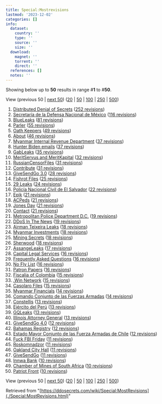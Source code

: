 ```yaml
---
title: Special:Mostrevisions
lastmod: '2023-12-02'
categories: []
info:
  dataset:
    country: ''
    type: ''
    source: ''
    size: ''
  download:
    magnet: ''
    torrent: ''
    direct: ''
  references: []
  notes: ''
---
```




Showing below up to **50** results in range #**1** to #**50**.

View (previous 50 | [next
50](../index.php%3Ftitle=Special:MostRevisions&limit=50&offset=50.html "Next 50 results"))
([20](../index.php%3Ftitle=Special:MostRevisions&limit=20&offset=0.html "Show 20 results per page")
|
[50](../index.php%3Ftitle=Special:MostRevisions&limit=50&offset=0.html "Show 50 results per page")
|
[100](../index.php%3Ftitle=Special:MostRevisions&limit=100&offset=0.html "Show 100 results per page")
|
[250](../index.php%3Ftitle=Special:MostRevisions&limit=250&offset=0.html "Show 250 results per page")
|
[500](../index.php%3Ftitle=Special:MostRevisions&limit=500&offset=0.html "Show 500 results per page"))

1. [Distributed Denial of
Secrets](../index.php.html "Distributed Denial of Secrets")‏‎ ([252
revisions](../index.php%3Ftitle=Distributed_Denial_of_Secrets&action=history.html "Distributed Denial of Secrets"))
2. [Secretaría de la Defensa Nacional de
México](Secretaría_de_la_Defensa_Nacional_de_México.html "Secretaría de la Defensa Nacional de México")‏‎
([116
revisions](../index.php%3Ftitle=Secretaría_de_la_Defensa_Nacional_de_México&action=history.html "Secretaría de la Defensa Nacional de México"))
3. [BlueLeaks](BlueLeaks.html "BlueLeaks")‏‎ ([81
revisions](../index.php%3Ftitle=BlueLeaks&action=history.html "BlueLeaks"))
4. [Parler](Parler.html "Parler")‏‎ ([55
revisions](../index.php%3Ftitle=Parler&action=history.html "Parler"))
5. [Oath Keepers](Oath_Keepers.html "Oath Keepers")‏‎ ([49
revisions](../index.php%3Ftitle=Oath_Keepers&action=history.html "Oath Keepers"))
6. [About](About.html "About")‏‎ ([46
revisions](../index.php%3Ftitle=About&action=history.html "About"))
7. [Myanmar Internal Revenue
Department](Myanmar_Internal_Revenue_Department.html "Myanmar Internal Revenue Department")‏‎
([37
revisions](../index.php%3Ftitle=Myanmar_Internal_Revenue_Department&action=history.html "Myanmar Internal Revenue Department"))
8. [Hunter Biden
emails](Hunter_Biden_emails.html "Hunter Biden emails")‏‎ ([37
revisions](../index.php%3Ftitle=Hunter_Biden_emails&action=history.html "Hunter Biden emails"))
9. [GabLeaks](GabLeaks.html "GabLeaks")‏‎ ([35
revisions](../index.php%3Ftitle=GabLeaks&action=history.html "GabLeaks"))
10. [MeritServus and
MeritKapital](MeritServus_and_MeritKapital.html "MeritServus and MeritKapital")‏‎
([32
revisions](../index.php%3Ftitle=MeritServus_and_MeritKapital&action=history.html "MeritServus and MeritKapital"))
11. [RussianCensorFiles](RussianCensorFiles.html "RussianCensorFiles")‏‎
([31
revisions](../index.php%3Ftitle=RussianCensorFiles&action=history.html "RussianCensorFiles"))
12. [Contribute](Contribute.html "Contribute")‏‎ ([31
revisions](../index.php%3Ftitle=Contribute&action=history.html "Contribute"))
13. [GiveSendGo 3.0](GiveSendGo_3.0.html "GiveSendGo 3.0")‏‎ ([28
revisions](../index.php%3Ftitle=GiveSendGo_3.0&action=history.html "GiveSendGo 3.0"))
14. [Fishrot Files](Fishrot_Files.html "Fishrot Files")‏‎ ([25
revisions](../index.php%3Ftitle=Fishrot_Files&action=history.html "Fishrot Files"))
15. [29 Leaks](29_Leaks.html "29 Leaks")‏‎ ([24
revisions](../index.php%3Ftitle=29_Leaks&action=history.html "29 Leaks"))
16. [Policía Nacional Civil de El
Salvador](Policía_Nacional_Civil_de_El_Salvador.html "Policía Nacional Civil de El Salvador")‏‎
([22
revisions](../index.php%3Ftitle=Policía_Nacional_Civil_de_El_Salvador&action=history.html "Policía Nacional Civil de El Salvador"))
17. [Epik](Epik.html "Epik")‏‎ ([21
revisions](../index.php%3Ftitle=Epik&action=history.html "Epik"))
18. [ACPeds](ACPeds.html "ACPeds")‏‎ ([21
revisions](../index.php%3Ftitle=ACPeds&action=history.html "ACPeds"))
19. [Jones Day](Jones_Day.html "Jones Day")‏‎ ([21
revisions](../index.php%3Ftitle=Jones_Day&action=history.html "Jones Day"))
20. [Contact](Contact.html "Contact")‏‎ ([21
revisions](../index.php%3Ftitle=Contact&action=history.html "Contact"))
21. [Metropolitan Police Department
D.C.](Metropolitan_Police_Department_D.C..html "Metropolitan Police Department D.C.")‏‎
([19
revisions](../index.php%3Ftitle=Metropolitan_Police_Department_D.C.&action=history.html "Metropolitan Police Department D.C."))
22. [DDoS In The News](DDoS_In_The_News.html "DDoS In The News")‏‎ ([19
revisions](../index.php%3Ftitle=DDoS_In_The_News&action=history.html "DDoS In The News"))
23. [Airman Teixeira
Leaks](Airman_Teixeira_Leaks.html "Airman Teixeira Leaks")‏‎ ([18
revisions](../index.php%3Ftitle=Airman_Teixeira_Leaks&action=history.html "Airman Teixeira Leaks"))
24. [Myanmar
Investments](Myanmar_Investments.html "Myanmar Investments")‏‎ ([18
revisions](../index.php%3Ftitle=Myanmar_Investments&action=history.html "Myanmar Investments"))
25. [Mining Secrets](Mining_Secrets.html "Mining Secrets")‏‎ ([18
revisions](../index.php%3Ftitle=Mining_Secrets&action=history.html "Mining Secrets"))
26. [Sherwood](Sherwood.html "Sherwood")‏‎ ([18
revisions](../index.php%3Ftitle=Sherwood&action=history.html "Sherwood"))
27. [AssangeLeaks](AssangeLeaks.html "AssangeLeaks")‏‎ ([17
revisions](../index.php%3Ftitle=AssangeLeaks&action=history.html "AssangeLeaks"))
28. [Capital Legal
Services](Capital_Legal_Services.html "Capital Legal Services")‏‎ ([16
revisions](../index.php%3Ftitle=Capital_Legal_Services&action=history.html "Capital Legal Services"))
29. [Frequently Asked
Questions](Frequently_Asked_Questions.html "Frequently Asked Questions")‏‎
([16
revisions](../index.php%3Ftitle=Frequently_Asked_Questions&action=history.html "Frequently Asked Questions"))
30. [No Fly List](No_Fly_List.html "No Fly List")‏‎ ([16
revisions](../index.php%3Ftitle=No_Fly_List&action=history.html "No Fly List"))
31. [Patron Papers](Patron_Papers.html "Patron Papers")‏‎ ([16
revisions](../index.php%3Ftitle=Patron_Papers&action=history.html "Patron Papers"))
32. [Fiscalia of
Colombia](Fiscalia_of_Colombia.html "Fiscalia of Colombia")‏‎ ([15
revisions](../index.php%3Ftitle=Fiscalia_of_Colombia&action=history.html "Fiscalia of Colombia"))
33. [.Win Network](.Win_Network.html ".Win Network")‏‎ ([15
revisions](../index.php%3Ftitle=.Win_Network&action=history.html ".Win Network"))
34. [Casolaro Files](Casolaro_Files.html "Casolaro Files")‏‎ ([15
revisions](../index.php%3Ftitle=Casolaro_Files&action=history.html "Casolaro Files"))
35. [Myanmar Financials](Myanmar_Financials.html "Myanmar Financials")‏‎
([14
revisions](../index.php%3Ftitle=Myanmar_Financials&action=history.html "Myanmar Financials"))
36. [Comando Conjunto de las Fuerzas
Armadas](Comando_Conjunto_de_las_Fuerzas_Armadas.html "Comando Conjunto de las Fuerzas Armadas")‏‎
([14
revisions](../index.php%3Ftitle=Comando_Conjunto_de_las_Fuerzas_Armadas&action=history.html "Comando Conjunto de las Fuerzas Armadas"))
37. [Constellis](Constellis.html "Constellis")‏‎ ([13
revisions](../index.php%3Ftitle=Constellis&action=history.html "Constellis"))
38. [Ejército del Perú](Ejército_del_Perú.html "Ejército del Perú")‏‎ ([13
revisions](../index.php%3Ftitle=Ejército_del_Perú&action=history.html "Ejército del Perú"))
39. [GQLeaks](GQLeaks.html "GQLeaks")‏‎ ([13
revisions](../index.php%3Ftitle=GQLeaks&action=history.html "GQLeaks"))
40. [Illinois Attorney
General](Illinois_Attorney_General.html "Illinois Attorney General")‏‎
([13
revisions](../index.php%3Ftitle=Illinois_Attorney_General&action=history.html "Illinois Attorney General"))
41. [GiveSendGo 4.0](GiveSendGo_4.0.html "GiveSendGo 4.0")‏‎ ([12
revisions](../index.php%3Ftitle=GiveSendGo_4.0&action=history.html "GiveSendGo 4.0"))
42. [Bahamas Registry](Bahamas_Registry.html "Bahamas Registry")‏‎ ([12
revisions](../index.php%3Ftitle=Bahamas_Registry&action=history.html "Bahamas Registry"))
43. [Estado Mayor Conjunto de las Fuerza Armadas de
Chile](Estado_Mayor_Conjunto_de_las_Fuerza_Armadas_de_Chile.html "Estado Mayor Conjunto de las Fuerza Armadas de Chile")‏‎
([12
revisions](../index.php%3Ftitle=Estado_Mayor_Conjunto_de_las_Fuerza_Armadas_de_Chile&action=history.html "Estado Mayor Conjunto de las Fuerza Armadas de Chile"))
44. [Fuck FBI Friday](Fuck_FBI_Friday.html "Fuck FBI Friday")‏‎ ([11
revisions](../index.php%3Ftitle=Fuck_FBI_Friday&action=history.html "Fuck FBI Friday"))
45. [Roskomnadzor](Roskomnadzor.html "Roskomnadzor")‏‎ ([11
revisions](../index.php%3Ftitle=Roskomnadzor&action=history.html "Roskomnadzor"))
46. [Oakland City Hall](Oakland_City_Hall.html "Oakland City Hall")‏‎ ([11
revisions](../index.php%3Ftitle=Oakland_City_Hall&action=history.html "Oakland City Hall"))
47. [GiveSendGo](GiveSendGo.html "GiveSendGo")‏‎ ([11
revisions](../index.php%3Ftitle=GiveSendGo&action=history.html "GiveSendGo"))
48. [Innwa Bank](Innwa_Bank.html "Innwa Bank")‏‎ ([10
revisions](../index.php%3Ftitle=Innwa_Bank&action=history.html "Innwa Bank"))
49. [Chamber of Mines of South
Africa](Chamber_of_Mines_of_South_Africa.html "Chamber of Mines of South Africa")‏‎
([10
revisions](../index.php%3Ftitle=Chamber_of_Mines_of_South_Africa&action=history.html "Chamber of Mines of South Africa"))
50. [Patriot Front](Patriot_Front.html "Patriot Front")‏‎ ([10
revisions](../index.php%3Ftitle=Patriot_Front&action=history.html "Patriot Front"))

View (previous 50 | [next
50](../index.php%3Ftitle=Special:MostRevisions&limit=50&offset=50.html "Next 50 results"))
([20](../index.php%3Ftitle=Special:MostRevisions&limit=20&offset=0.html "Show 20 results per page")
|
[50](../index.php%3Ftitle=Special:MostRevisions&limit=50&offset=0.html "Show 50 results per page")
|
[100](../index.php%3Ftitle=Special:MostRevisions&limit=100&offset=0.html "Show 100 results per page")
|
[250](../index.php%3Ftitle=Special:MostRevisions&limit=250&offset=0.html "Show 250 results per page")
|
[500](../index.php%3Ftitle=Special:MostRevisions&limit=500&offset=0.html "Show 500 results per page"))

Retrieved from
"[https://ddosecrets.com/wiki/Special:MostRevisions](./Special:MostRevisions.html)"

